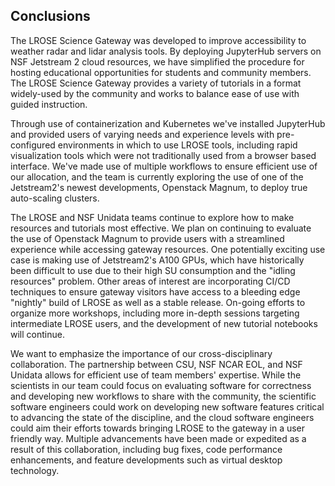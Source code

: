 ## Conclusions

The LROSE Science Gateway was developed to improve accessibility to weather radar and lidar analysis tools. By deploying JupyterHub servers on NSF Jetstream 2 cloud resources, we have simplified the procedure for hosting educational opportunities for students and community members. The LROSE Science Gateway provides a variety of tutorials in a format widely-used by the community and works to balance ease of use with guided instruction.

Through use of containerization and Kubernetes we've installed JupyterHub and provided users of varying needs and experience levels with pre-configured environments in which to use LROSE tools, including rapid visualization tools which were not traditionally used from a browser based interface. We've made use of multiple workflows to ensure efficient use of our allocation, and the team is currently exploring the use of one of the Jetstream2's newest developments, Openstack Magnum, to deploy true auto-scaling clusters.

The LROSE and NSF Unidata teams continue to explore how to make resources and tutorials most effective. We plan on continuing to evaluate the use of Openstack Magnum to provide users with a streamlined experience while accessing gateway resources. One potentially exciting use case is making use of Jetstream2's A100 GPUs, which have historically been difficult to use due to their high SU consumption and the "idling resources" problem. Other areas of interest are incorporating CI/CD techniques to ensure gateway visitors have access to a bleeding edge "nightly" build of LROSE as well as a stable release. On-going efforts to organize more workshops, including more in-depth sessions targeting intermediate LROSE users, and the development of new tutorial notebooks will continue.

We want to emphasize the importance of our cross-disciplinary collaboration. The partnership between CSU, NSF NCAR EOL, and NSF Unidata allows for efficient use of team members' expertise. While the scientists in our team could focus on evaluating software for correctness and developing new workflows to share with the community, the scientific software engineers could work on developing new software features critical to advancing the state of the discipline, and the cloud software engineers could aim their efforts towards bringing LROSE to the gateway in a user friendly way. Multiple advancements have been made or expedited as a result of this collaboration, including bug fixes, code performance enhancements, and feature developments such as virtual desktop technology.
